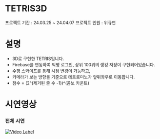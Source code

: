 # TETRIS3D
프로젝트 기간 : 24.03.25 ~ 24.04.07
프로젝트 인원 : 위규연

# 설명
- 3D로 구현한 TETRIS입니다.
- Firebase를 연동하여 익명 로그인, 상위 100위의 랭킹 저장이 구현되어있습니다.
- 수평 스와이프를 통해 시점 변경이 가능하고,
- 카메라가 보는 방향을 기준으로 테트로미노가 앞뒤좌우로 이동합니다.
- 점수 = (2^(제거된 줄 수 -1))^(콤보 카운트)

# 시연영상
### 전체 시연
[![Video Label](http://img.youtube.com/vi/scFviW9Tx8E/0.jpg)](https://youtu.be/scFviW9Tx8E)
